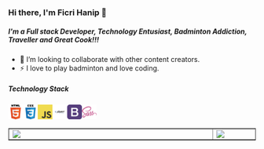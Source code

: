 ### Hi there, I'm Ficri Hanip 👋 

##### I'm a Full stack Developer, Technology Entusiast, Badminton Addiction, Traveller and Great Cook!!!

- 👯 I’m looking to collaborate with other content creators.
- ⚡ I love to play badminton and love coding.


##### Technology Stack

<img align="left" alt="HTML" width="30px" src="https://raw.githubusercontent.com/github/explore/80688e429a7d4ef2fca1e82350fe8e3517d3494d/topics/html/html.png" />
<img align="left" alt="css" width="30px" src="https://raw.githubusercontent.com/github/explore/80688e429a7d4ef2fca1e82350fe8e3517d3494d/topics/css/css.png" />
<img align="left" alt="js" width="30px" src="https://raw.githubusercontent.com/github/explore/80688e429a7d4ef2fca1e82350fe8e3517d3494d/topics/javascript/javascript.png" />
<img align="left" alt="jquery" width="30px" src="https://raw.githubusercontent.com/github/explore/80688e429a7d4ef2fca1e82350fe8e3517d3494d/topics/jquery/jquery.png" />
<img align="left" alt="bs-5" width="30px" src="https://raw.githubusercontent.com/github/explore/80688e429a7d4ef2fca1e82350fe8e3517d3494d/topics/bootstrap/bootstrap.png" />
<img align="left" alt="sass" width="30px" src="https://raw.githubusercontent.com/github/explore/80688e429a7d4ef2fca1e82350fe8e3517d3494d/topics/sass/sass.png" />



<br/>
<br/>

<center>
	<table border="none">
        <tr>
            <td>
				<img width="400px" align="left" src="https://github-readme-stats.ereshzealous.vercel.app/api/top-langs/?username=bangef&hide=html&layout=compact&theme=buefy" /
            </td>
            <td>
				<img width="495px" align="left" src="https://github-readme-stats.ereshzealous.vercel.app/api?username=bangef&hide=html&layout=compact&theme=buefy"/>
            </td>
        </tr>
	</table>    
</center>


